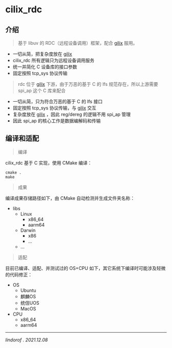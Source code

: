 # cilix_rdc

## 介绍

> 基于 libuv 的 RDC（远程设备调用）框架，配合 [gilix](https://gitee.com/lindorof/gilix) 服用。

- 一切从简，把复杂度放在 [gilix](https://gitee.com/lindorof/gilix) 
- cilix_rdc 所有逻辑只为远程设备调用服务
- 统一并简化 C 设备库的接口参数
- 固定按照 tcp_sys 协议传输

> rdc 位于 [gilix](https://gitee.com/lindorof/gilix) 下游，由于万恶的基于 C 的 lfs 规范存在，所以上游需要 spi_ap 这个 C 库来配合

- 一切从简，只为符合万恶的基于 C 的 lfs 接口
- 固定按照 tcp_sys 协议传输，与 [gilix](https://gitee.com/lindorof/gilix) 交互
- 复杂度放在 [gilix](https://gitee.com/lindorof/gilix) ，因此 reg/dereg 的逻辑不用 spi_ap 管理
- 因此 spi_ap 的核心工作是数据编解码和传输

## 编译和适配

> 编译

cilix_rdc 基于 C 实现，使用 CMake 编译：

```shell
cmake .
make
```

> 成果

编译成果存储路径如下，由 CMake 自动检测并生成文件夹名称：

- libs
    - Linux
        - x86_64
        - aarm64
    - Darwin
        - x86
        - ...
    - ...

> 适配

目前已编译、适配、并测试过的 OS+CPU 如下，其它系统下编译时可能涉及轻微的代码修正：

- OS
    - Ubuntu
    - 麒麟OS
    - 统信UOS
    - MacOS
- CPU
    - x86_64
    - aarm64

---

*lindorof . 2021.12.08* 

